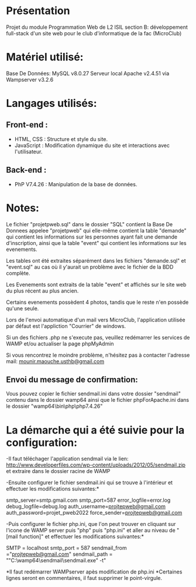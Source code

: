 # Présentation
Projet du module Programmation Web de L2 ISIL section B: développement full-stack d'un site web pour le club d'informatique de la fac (MicroClub)

# Matériel utilisé:

Base De Données: MySQL v8.0.27
Serveur local Apache v2.4.51 via Wampserver v3.2.6

# Langages utilisés: 
## Front-end :
- HTML, CSS : Structure et style du site.
- JavaScript : Modification dynamique du site et interactions avec l'utilisateur. 
## Back-end :
- PhP V7.4.26 : Manipulation de la base de données.

# Notes:

Le fichier "projetpweb.sql" dans le dossier "SQL" contient la Base De Donnees appelee "projetpweb" 
qui elle-même contient la table "demande" qui contient les informations sur les personnes 
ayant fait une demande d'inscription, ainsi que la table "event" qui contient les informations 
sur les evenements.

Les tables ont été extraites séparément dans les fichiers "demande.sql" et "event.sql" 
au cas où il y'aurait un problème avec le fichier de la BDD complète.

Les Evenements sont extraits de la table "event" et affichés sur le site web du plus récent 
au plus ancien. 

Certains evenements possèdent 4 photos, tandis que le reste n'en possède qu'une seule.

Lors de l'envoi automatique d'un mail vers MicroClub, l'application utilisée par défaut est l'appliction
"Courrier" de windows.

Si un des fichiers .php ne s'execute pas, veuillez redémarrer les services de WAMP et/ou actualiser la page phpMyAdmin

Si vous rencontrez le moindre problème, n'hésitez pas à contacter l'adresse mail: 
mounir.maouche.usthb@gmail.com

## Envoi du message de confirmation:
Vous pouvez copier le fichier sendmail.ini dans votre dossier "sendmail" contenu dans le dossier wamp64
ainsi que le fichier phpForApache.ini dans le dossier "wamp64\bin\php\php7.4.26"

# La démarche qui a été suivie pour la configuration:

-Il faut téléchager l'application sendmail via le lien: http://www.developerfiles.com/wp-content/uploads/2012/05/sendmail.zip
et extraire dans le dossier racine de WAMP

-Ensuite configurer le fichier sendmail.ini qui se trouve à l'intérieur et 
effectuer les modifications suivantes:*

smtp_server=smtp.gmail.com
smtp_port=587
error_logfile=error.log
debug_logfile=debug.log
auth_username=projtepweb@gmail.com
auth_password=projet_pweb2022
force_sender=projtepweb@gmail.com

-Puis configurer le fichier php.ini, que l'on peut trouver en cliquant sur l'icone de WAMP server puis "php" puis "php.ini"
et aller au niveau de "[mail function]" et  effectuer les modifications suivantes:*

SMTP = localhost
smtp_port = 587
sendmail_from ="projtepweb@gmail.com"
sendmail_path = "\"C:\wamp64\sendmail\sendmail.exe\" -t"

*Il faut redémarrer WAMPserver apès modification de php.ini
*Certaines lignes seront en commentaires, il faut supprimer le point-virgule.

